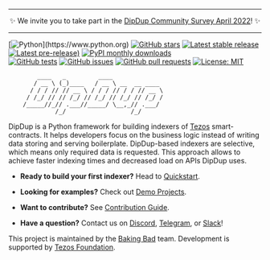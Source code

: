 ___

<center> ✨ We invite you to take part in the <a href="https://forms.gle/nMkQnmukRPmwQedLA">DipDup Community Survey April 2022</a>! ✨ </center>

___

[![Python](https://img.shields.io/badge/made%20with-python-blue.svg?)](https://www.python.org)
[![GitHub stars](https://img.shields.io/github/stars/dipdup-net/dipdup-py)](https://github.com/dipdup-net/dipdup-py)
[![Latest stable release](https://img.shields.io/github/v/release/dipdup-net/dipdup-py?label=stable)](https://github.com/dipdup-net/dipdup-py/releases)
[![Latest pre-release)](https://img.shields.io/github/v/release/dipdup-net/dipdup-py?include_prereleases&label=latest)](https://github.com/dipdup-net/dipdup-py/releases)
[![PyPI monthly downloads](https://img.shields.io/pypi/dm/dipdup)](https://pypi.org/project/dipdup/)
<br>
[![GitHub tests](https://img.shields.io/github/workflow/status/dipdup-net/dipdup-py/Test)](https://github.com/dipdup-net/dipdup-py/actions)
[![GitHub issues](https://img.shields.io/github/issues/dipdup-net/dipdup-py)](https://github.com/dipdup-net/dipdup-py/issues)
[![GitHub pull requests](https://img.shields.io/github/issues-pr/dipdup-net/dipdup-py)](https://github.com/dipdup-net/dipdup-py/pulls)
[![License: MIT](https://img.shields.io/github/license/dipdup-net/dipdup-py)](https://github.com/dipdup-net/dipdup-py/blob/master/LICENSE)

```text
        ____   _         ____              
       / __ \ (_)____   / __ \ __  __ ____ 
      / / / // // __ \ / / / // / / // __ \
     / /_/ // // /_/ // /_/ // /_/ // /_/ /
    /_____//_// .___//_____/ \__,_// .___/ 
             /_/                  /_/      
```

DipDup is a Python framework for building indexers of [Tezos](https://tezos.com/) smart-contracts. It helps developers focus on the business logic instead of writing data storing and serving boilerplate. DipDup-based indexers are selective, which means only required data is requested. This approach allows to achieve faster indexing times and decreased load on APIs DipDup uses.

* **Ready to build your first indexer?** Head to [Quickstart](https://dipdup.net/docs/quickstart).

* **Looking for examples?** Check out [Demo Projects](https://github.com/dipdup-net/dipdup-py/tree/master/src).

* **Want to contribute?** See [Contribution Guide](https://github.com/dipdup-net/dipdup-py/tree/master/CONTRIBUTING.md).

* **Have a question?** Contact us on [Discord](https://discord.com/invite/RcPGSdcVSx), [Telegram](https://t.me/baking_bad_chat), or [Slack](https://tezos-dev.slack.com/archives/CV5NX7F2L)!

This project is maintained by the [Baking Bad](https://baking-bad.org/) team.
Development is supported by [Tezos Foundation](https://tezos.foundation/).
